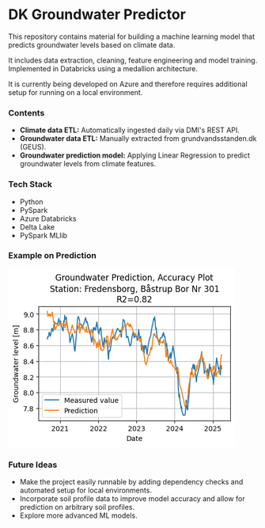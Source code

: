 <h1>DK Groundwater Predictor</h1>

This repository contains material for building a machine learning model that predicts groundwater levels based on climate data.

It includes data extraction, cleaning, feature engineering and model training. Implemented in Databricks using a medallion architecture.

It is currently being developed on Azure and therefore requires additional setup for running on a local environment.

<h3>Contents</h3>
<ul>
  <li><strong>Climate data ETL:</strong> Automatically ingested daily via DMI's REST API.</li>
  <li><strong>Groundwater data ETL:</strong> Manually extracted from grundvandsstanden.dk (GEUS).</li>
  <li><strong>Groundwater prediction model:</strong> Applying Linear Regression to predict groundwater levels from climate features.</li>
</ul>

<h3>Tech Stack</h3>
<ul>
  <li>Python</li>
  <li>PySpark</li>
  <li>Azure Databricks</li>
  <li>Delta Lake</li>
  <li>PySpark MLlib</li>
</ul>

<h3>Example on Prediction</h3>

![Groundwater_Prediction](images/groundwaterPredictorResults.png)

<h3>Future Ideas</h3>
<ul>
  <li>Make the project easily runnable by adding dependency checks and automated setup for local environments.</li>
  <li>Incorporate soil profile data to improve model accuracy and allow for prediction on arbitrary soil profiles.</li>
  <li>Explore more advanced ML models.</li>
</ul>

